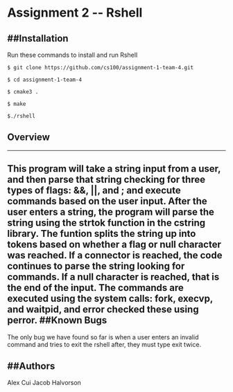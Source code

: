 # Assignment 2 -- Rshell

##Installation
--------------
Run these commands to install and run Rshell
```Install Process
$ git clone https://github.com/cs100/assignment-1-team-4.git

$ cd assignment-1-team-4

$ cmake3 .

$ make

$./rshell
```

## Overview
------------
This program will take a string input from a user, and then parse that string checking for three types of flags: &&, ||, and ; and execute commands based on the user input.
After the user enters a string, the program will parse the string using the strtok function in the cstring library. The funtion splits the string up into tokens based on whether a flag or null character was reached. If a connector is reached, the code continues to parse the string looking for commands. If a null character is reached, that is the end of the input. The commands are executed using the system calls: fork, execvp, and waitpid, and error checked these using perror. 
##Known Bugs
------------
The only bug we have found so far is when a user enters an invalid command and tries to exit the rshell after, they must type exit twice.

##Authors
------------
Alex Cui
Jacob Halvorson
